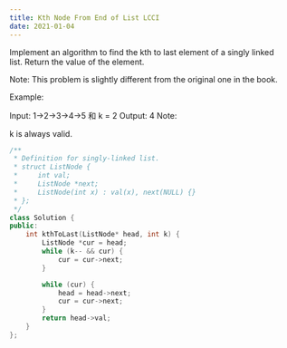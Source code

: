 ```yaml
---
title: Kth Node From End of List LCCI
date: 2021-01-04
---
```

Implement an algorithm to find the kth to last element of a singly linked list. Return the value of the element.

Note: This problem is slightly different from the original one in the book.

Example:

Input:  1->2->3->4->5 和 k = 2
Output:  4
Note:

k is always valid.



```cpp
/**
 * Definition for singly-linked list.
 * struct ListNode {
 *     int val;
 *     ListNode *next;
 *     ListNode(int x) : val(x), next(NULL) {}
 * };
 */
class Solution {
public:
    int kthToLast(ListNode* head, int k) {
        ListNode *cur = head;
        while (k-- && cur) {
            cur = cur->next;
        }

        while (cur) {
            head = head->next;
            cur = cur->next;
        }
        return head->val;
    }
};
```